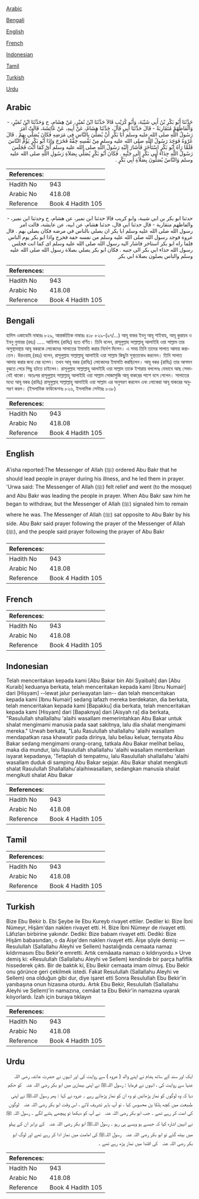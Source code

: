 [Arabic](#arabic)

[Bengali](#bengali)

[English](#english)

[French](#french)

[Indonesian](#indonesian)

[Tamil](#tamil)

[Turkish](#turkish)

[Urdu](#urdu)

## Arabic


<div dir="rtl" lang="ar" style={{fontSize:'larger',backgroundColor:'#f8f9fa',padding:20}}>
حَدَّثَنَا أَبُو بَكْرِ بْنُ أَبِي شَيْبَةَ، وَأَبُو كُرَيْبٍ قَالاَ حَدَّثَنَا ابْنُ نُمَيْرٍ، عَنْ هِشَامٍ، ح وَحَدَّثَنَا ابْنُ نُمَيْرٍ، - وَأَلْفَاظُهُمْ مُتَقَارِبَةٌ - قَالَ حَدَّثَنَا أَبِي قَالَ، حَدَّثَنَا هِشَامٌ، عَنْ أَبِيهِ، عَنْ عَائِشَةَ، قَالَتْ أَمَرَ رَسُولُ اللَّهِ صلى الله عليه وسلم أَبَا بَكْرٍ أَنْ يُصَلِّيَ بِالنَّاسِ فِي مَرَضِهِ فَكَانَ يُصَلِّي بِهِمْ ‏.‏ قَالَ عُرْوَةُ فَوَجَدَ رَسُولُ اللَّهِ صلى الله عليه وسلم مِنْ نَفْسِهِ خِفَّةً فَخَرَجَ وَإِذَا أَبُو بَكْرٍ يَؤُمُّ النَّاسَ فَلَمَّا رَآهُ أَبُو بَكْرٍ اسْتَأْخَرَ فَأَشَارَ إِلَيْهِ رَسُولُ اللَّهِ صلى الله عليه وسلم أَىْ كَمَا أَنْتَ فَجَلَسَ رَسُولُ اللَّهِ حِذَاءَ أَبِي بَكْرٍ إِلَى جَنْبِهِ ‏.‏ فَكَانَ أَبُو بَكْرٍ يُصَلِّي بِصَلاَةِ رَسُولِ اللَّهِ صلى الله عليه وسلم وَالنَّاسُ يُصَلُّونَ بِصَلاَةِ أَبِي بَكْرٍ ‏.‏
</div>
<div style={{backgroundColor:'#f8f9fa',padding:20, marginBottom: 10}}><table> <thead> <tr> <th>References:</th> <th></th> </tr> </thead> <tbody><tr><td>Hadith No</td><td>943</td></tr><tr><td>Arabic No</td><td>418.08</td></tr><tr><td>Reference</td><td>Book 4 Hadith 105</td></tr></tbody></table></div>


<div dir="rtl" lang="ar" style={{fontSize:'larger',backgroundColor:'#f8f9fa',padding:20}}>
حدثنا ابو بكر بن ابي شيبة، وابو كريب قالا حدثنا ابن نمير، عن هشام، ح وحدثنا ابن نمير، - والفاظهم متقاربة - قال حدثنا ابي قال، حدثنا هشام، عن ابيه، عن عايشة، قالت امر رسول الله صلى الله عليه وسلم ابا بكر ان يصلي بالناس في مرضه فكان يصلي بهم . قال عروة فوجد رسول الله صلى الله عليه وسلم من نفسه خفة فخرج واذا ابو بكر يوم الناس فلما راه ابو بكر استاخر فاشار اليه رسول الله صلى الله عليه وسلم اى كما انت فجلس رسول الله حذاء ابي بكر الى جنبه . فكان ابو بكر يصلي بصلاة رسول الله صلى الله عليه وسلم والناس يصلون بصلاة ابي بكر
</div>
<div style={{backgroundColor:'#f8f9fa',padding:20, marginBottom: 10}}><table> <thead> <tr> <th>References:</th> <th></th> </tr> </thead> <tbody><tr><td>Hadith No</td><td>943</td></tr><tr><td>Arabic No</td><td>418.08</td></tr><tr><td>Reference</td><td>Book 4 Hadith 105</td></tr></tbody></table></div>

## Bengali


<div dir="ltr" lang="bn" style={{fontSize:'larger',backgroundColor:'#f8f9fa',padding:20}}>
হাদিস একাডেমি নাম্বারঃ ৮২৯, আন্তর্জাতিক নাম্বারঃ ৪১৮ ৮২৯-(৯৭/...) আবূ বাকর ইবনু আবূ শাইবাহ, আবূ কুরায়ব ও ইবনু নুমায়র (রহঃ) ..... আয়িশাহ (রাযিঃ) হতে বর্ণিত। তিনি বলেন, রাসূলুল্লাহ সাল্লাল্লাহু আলাইহি ওয়া সাল্লাম তার অসুস্থাবস্থায় আবূ বকরকে লোকেদের সালাতের ইমামতি করার নির্দেশ দিলেন। এ সময় তিনি তাদের সালাত আদায় করাতেন। উরওয়াহ্ (রহঃ) বলেন, রাসূলুল্লাহ সাল্লাল্লাহু আলাইহি ওয়া সাল্লাম কিছুটা সুস্থতাবোধ করলেন। তিনি সালাত আদায় করার জন্য বের হলেন। তখন আবূ বকর (রাযিঃ) লোকেদের ইমামতি করছিলেন। আবূ বকর (রাযিঃ) তার আগমন বুঝতে পেরে পিছু হটতে চাইলেন। রাসূলুল্লাহ সাল্লাল্লাহু আলাইহি ওয়া সাল্লাম তাকে ইশারায় বললেনঃ যেভাবে আছ সেভাবেই থাকো। অতঃপর রাসূলুল্লাহ সাল্লাল্লাহু আলাইহি ওয়া সাল্লাম সোজাসুজি আবূ বাকরের পাশে বসে গেলেন। সালাতের মধ্যে আবূ বকর (রাযিঃ) রাসূলুল্লাহ সাল্লাল্লাহু আলাইহি ওয়া সাল্লাম এর অনুসরণ করলেন এবং লোকেরা আবূ বাকরের অনুসরণ করল। (ইসলামিক ফাউন্ডেশনঃ ৮২৬, ইসলামিক সেন্টারঃ ৮৩৮)
</div>
<div style={{backgroundColor:'#f8f9fa',padding:20, marginBottom: 10}}><table> <thead> <tr> <th>References:</th> <th></th> </tr> </thead> <tbody><tr><td>Hadith No</td><td>943</td></tr><tr><td>Arabic No</td><td>418.08</td></tr><tr><td>Reference</td><td>Book 4 Hadith 105</td></tr></tbody></table></div>

## English


<div dir="ltr" lang="en" style={{fontSize:'larger',backgroundColor:'#f8f9fa',padding:20}}>
A'isha reported:The Messenger of Allah (ﷺ) ordered Abu Bakr that he should lead people in prayer during his illness, and he led them in prayer. 'Urwa said: The Messenger of Allah (ﷺ) felt relief and went (to the mosque) and Abu Bakr was leading the people in prayer. When Abu Bakr saw him he began to withdraw, but the Messenger of Allah (ﷺ) signaled him to remain where he was. The Messenger of Allah (ﷺ) sat opposite to Abu Bakr by his side. Abu Bakr said prayer following the prayer of the Messenger of Allah (ﷺ), and the people said prayer following the prayer of Abu Bakr
</div>
<div style={{backgroundColor:'#f8f9fa',padding:20, marginBottom: 10}}><table> <thead> <tr> <th>References:</th> <th></th> </tr> </thead> <tbody><tr><td>Hadith No</td><td>943</td></tr><tr><td>Arabic No</td><td>418.08</td></tr><tr><td>Reference</td><td>Book 4 Hadith 105</td></tr></tbody></table></div>

## French


<div dir="ltr" lang="fr" style={{fontSize:'larger',backgroundColor:'#f8f9fa',padding:20}}>

</div>
<div style={{backgroundColor:'#f8f9fa',padding:20, marginBottom: 10}}><table> <thead> <tr> <th>References:</th> <th></th> </tr> </thead> <tbody><tr><td>Hadith No</td><td>943</td></tr><tr><td>Arabic No</td><td>418.08</td></tr><tr><td>Reference</td><td>Book 4 Hadith 105</td></tr></tbody></table></div>

## Indonesian


<div dir="ltr" lang="id" style={{fontSize:'larger',backgroundColor:'#f8f9fa',padding:20}}>
Telah menceritakan kepada kami [Abu Bakar bin Abi Syaibah] dan [Abu Kuraib] keduanya berkata, telah menceritakan kepada kami [Ibnu Numair] dari [Hisyam] --lewat jalur periwayatan lain-- dan telah menceritakan kepada kami [Ibnu Numair] sedang lafazh mereka berdekatan, dia berkata, telah menceritakan kepada kami [Bapakku] dia berkata, telah menceritakan kepada kami [Hisyam] dari [Bapaknya] dari [Aisyah ra] dia berkata, "Rasulullah shallallahu 'alaihi wasallam memerintahkan Abu Bakar untuk shalat mengimami manusia pada saat sakitnya, lalu dia shalat mengimami mereka." Urwah berkata, "Lalu Rasulullah shallallahu 'alaihi wasallam mendapatkan rasa khawatir pada dirinya, lalu beliau keluar, ternyata Abu Bakar sedang mengimami orang-orang, tatkala Abu Bakar melihat beliau, maka dia mundur, lalu Rasulullah shallallahu 'alaihi wasallam memberikan isyarat kepadanya, 'Tetaplah di tempatmu, lalu Rasulullah shallallahu 'alaihi wasallam duduk di samping Abu Bakar sejajar. Abu Bakar shalat mengikuti shalat Rasulullah Shallallahu'alaihiwasallam, sedangkan manusia shalat mengikuti shalat Abu Bakar
</div>
<div style={{backgroundColor:'#f8f9fa',padding:20, marginBottom: 10}}><table> <thead> <tr> <th>References:</th> <th></th> </tr> </thead> <tbody><tr><td>Hadith No</td><td>943</td></tr><tr><td>Arabic No</td><td>418.08</td></tr><tr><td>Reference</td><td>Book 4 Hadith 105</td></tr></tbody></table></div>

## Tamil


<div dir="ltr" lang="ta" style={{fontSize:'larger',backgroundColor:'#f8f9fa',padding:20}}>

</div>
<div style={{backgroundColor:'#f8f9fa',padding:20, marginBottom: 10}}><table> <thead> <tr> <th>References:</th> <th></th> </tr> </thead> <tbody><tr><td>Hadith No</td><td>943</td></tr><tr><td>Arabic No</td><td>418.08</td></tr><tr><td>Reference</td><td>Book 4 Hadith 105</td></tr></tbody></table></div>

## Turkish


<div dir="ltr" lang="tr" style={{fontSize:'larger',backgroundColor:'#f8f9fa',padding:20}}>
Bize Ebu Bekir b. Ebi Şeybe ile Ebu Kureyb rivayet ettiler. Dediler ki: Bize İbni Nümeyr, Hişâm'dan naklen rivayet etti. H. Bize İbni Nümeyr de rivayet etti. Lâfızları birbirine yakındır. Dediki: Bize babam rivayet etti. Dediki: Bize Hişâm babasından, o da Aişe'den naklen rivayet etti. Âişe şöyle demiş: — Resulullah (Sallallahu Aleyhi ve Sellem) hastalığında cemaata namaz kıldırmasını Ebu Bekir'e emretti. Artık cemâaata namazı o kıldırıyordu.» Urve demiş ki: «Resulullah (Sallallahu Aleyhi ve Sellem) kendinde bir parça hafiflik hissederek çıktı. Bir de baktık ki, Ebu Bekir cemaata imam olmuş. Ebu Bekir onu görünce geri çekilmek istedi. Fakat Resulullah (Sallallahu Aleyhi ve Sellem) ona olduğun gibi dur, diye işaret etti Sonra Resulullah Ebu Bekir'in yanıbaşına onun hizasına oturdu. Artık Ebu Bekir, Resulullah (Sallallahu Aleyhi ve Sellem)'in namazına, cemâat ta Ebu Bekir'in namazına uyarak kılıyorlardı. İzah için buraya tıklayın
</div>
<div style={{backgroundColor:'#f8f9fa',padding:20, marginBottom: 10}}><table> <thead> <tr> <th>References:</th> <th></th> </tr> </thead> <tbody><tr><td>Hadith No</td><td>943</td></tr><tr><td>Arabic No</td><td>418.08</td></tr><tr><td>Reference</td><td>Book 4 Hadith 105</td></tr></tbody></table></div>

## Urdu


<div dir="rtl" lang="ur" style={{fontSize:'larger',backgroundColor:'#f8f9fa',padding:20}}>
ایک اور سند کے ساتھ ہشام نے اپنے والد ( عروہ ) سے روایت کی اور انہوں نے حضرت عائشہ رضی اللہ عنہا سے روایت کی ، انہوں نے فرمایا : رسول اللہﷺ نے اپنی بیماری میں ابو بکر ‌رضی ‌اللہ ‌عنہ ‌ ‌ کو حکم دیا کہ وہ لوگوں کو نماز پڑھائیں تو وہ ان کو نماز پڑھاتے رہے ۔ عروہ نے کہا : پھر رسول اللہﷺ نے اپنی طبیعت میں کچھ ہلکا پن محسوس کیا ، تو آپ باہر تشریف لائے ، اس وقت ابو بکر ‌رضی ‌اللہ ‌عنہ ‌ ‌ لوگوں کی امت کر رہے تھے ۔ جب ابو بکر ‌رضی ‌اللہ ‌عنہ ‌ ‌ نے آپ کو دیکھا تو پیچھے ہٹنے لگے ۔ رسول اللہ ﷺ نے انہیں اشارہ کیا کہ جیسے ہو ویسے ہی رہو ۔ رسول اللہﷺ ابو بکر ‌رضی ‌اللہ ‌عنہ ‌ ‌ کے برابر ان کے پہلو میں بیٹھ گئے تو ابو بکر ‌رضی ‌اللہ ‌عنہ ‌ ‌ رسول اللہﷺ کی امامت میں نماز ادا کر رہے تھے اور لوگ ابو بکر ‌رضی ‌اللہ ‌عنہ ‌ ‌ کی اقتدا میں نماز پڑھ رہے تھے ۔
</div>
<div style={{backgroundColor:'#f8f9fa',padding:20, marginBottom: 10}}><table> <thead> <tr> <th>References:</th> <th></th> </tr> </thead> <tbody><tr><td>Hadith No</td><td>943</td></tr><tr><td>Arabic No</td><td>418.08</td></tr><tr><td>Reference</td><td>Book 4 Hadith 105</td></tr></tbody></table></div>